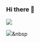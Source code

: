 ### Hi there 👋

<!--
**parkdoy/parkdoy** is a ✨ _special_ ✨ repository because its `README.md` (this file) appears on your GitHub profile.

Here are some ideas to get you started:

- 🔭 I’m currently working on ...
- 🌱 I’m currently learning ...
- 👯 I’m looking to collaborate on ...
- 🤔 I’m looking for help with ...
- 💬 Ask me about ...
- 📫 How to reach me: ...
- 😄 Pronouns: ...
- ⚡ Fun fact: ...
-->
<img src="https://img.shields.io/badge/Unreal Engine
-#0E1128?style=flat-square&logo=Unreal Engine
&logoColor=#0E1128"/>

<a href="[url](https://www.notion.so/YGL-VR7-faad8336b1a5433aaed532b1ce77c770)"><img src="https://img.shields.io/badge/Notion
-#000000?style=flat-square&logo=Notion&logoColor=white&link=[내링크](https://www.notion.so/YGL-VR7-faad8336b1a5433aaed532b1ce77c770)"/></a>&nbsp
